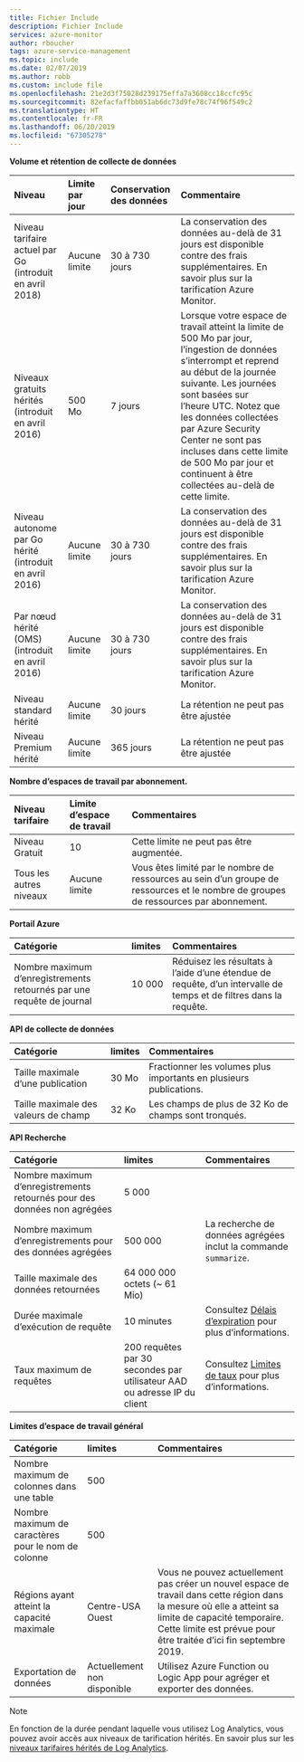 ```yaml
---
title: Fichier Include
description: Fichier Include
services: azure-monitor
author: rboucher
tags: azure-service-management
ms.topic: include
ms.date: 02/07/2019
ms.author: robb
ms.custom: include file
ms.openlocfilehash: 21e2d3f75028d239175effa7a3608cc18ccfc95c
ms.sourcegitcommit: 82efacfaffbb051ab6dc73d9fe78c74f96f549c2
ms.translationtype: HT
ms.contentlocale: fr-FR
ms.lasthandoff: 06/20/2019
ms.locfileid: "67305278"
---
```

**Volume et rétention de collecte de données** 

| Niveau | Limite par jour | Conservation des données | Commentaire |
|:---|:---|:---|:---|
| Niveau tarifaire actuel par Go<br>(introduit en avril 2018) | Aucune limite | 30 à 730 jours | La conservation des données au-delà de 31 jours est disponible contre des frais supplémentaires. En savoir plus sur la tarification Azure Monitor. |
| Niveaux gratuits hérités<br>(introduit en avril 2016) | 500 Mo | 7 jours | Lorsque votre espace de travail atteint la limite de 500 Mo par jour, l’ingestion de données s’interrompt et reprend au début de la journée suivante. Les journées sont basées sur l’heure UTC. Notez que les données collectées par Azure Security Center ne sont pas incluses dans cette limite de 500 Mo par jour et continuent à être collectées au-delà de cette limite.  |
| Niveau autonome par Go hérité<br>(introduit en avril 2016) | Aucune limite | 30 à 730 jours | La conservation des données au-delà de 31 jours est disponible contre des frais supplémentaires. En savoir plus sur la tarification Azure Monitor. |
| Par nœud hérité (OMS)<br>(introduit en avril 2016) | Aucune limite | 30 à 730 jours | La conservation des données au-delà de 31 jours est disponible contre des frais supplémentaires. En savoir plus sur la tarification Azure Monitor. |
| Niveau standard hérité | Aucune limite | 30 jours  | La rétention ne peut pas être ajustée |
| Niveau Premium hérité | Aucune limite | 365 jours  | La rétention ne peut pas être ajustée |

**Nombre d’espaces de travail par abonnement.**

| Niveau tarifaire    | Limite d’espace de travail | Commentaires
|:---|:---|:---|
| Niveau Gratuit  | 10 | Cette limite ne peut pas être augmentée. |
| Tous les autres niveaux | Aucune limite | Vous êtes limité par le nombre de ressources au sein d’un groupe de ressources et le nombre de groupes de ressources par abonnement. |

**Portail Azure**

| Catégorie | limites | Commentaires |
|:---|:---|:---|
| Nombre maximum d’enregistrements retournés par une requête de journal | 10 000 | Réduisez les résultats à l’aide d’une étendue de requête, d’un intervalle de temps et de filtres dans la requête. |


**API de collecte de données**

| Catégorie | limites | Commentaires |
|:---|:---|:---|
| Taille maximale d’une publication | 30 Mo | Fractionner les volumes plus importants en plusieurs publications. |
| Taille maximale des valeurs de champ  | 32 Ko | Les champs de plus de 32 Ko de champs sont tronqués. |

**API Recherche**

| Catégorie | limites | Commentaires |
|:---|:---|:---|
| Nombre maximum d’enregistrements retournés pour des données non agrégées | 5 000 | |
| Nombre maximum d’enregistrements pour des données agrégées | 500 000 | La recherche de données agrégées inclut la commande `summarize`. |
| Taille maximale des données retournées | 64 000 000 octets (~ 61 Mio)| |
| Durée maximale d’exécution de requête | 10 minutes | Consultez [Délais d’expiration](https://dev.loganalytics.io/documentation/Using-the-API/Timeouts) pour plus d’informations.  |
| Taux maximum de requêtes | 200 requêtes par 30 secondes par utilisateur AAD ou adresse IP du client | Consultez [Limites de taux](https://dev.loganalytics.io/documentation/Using-the-API/Limits) pour plus d’informations. |

**Limites d’espace de travail général**

| Catégorie | limites | Commentaires |
|:---|:---|:---|
| Nombre maximum de colonnes dans une table         | 500 | |
| Nombre maximum de caractères pour le nom de colonne | 500 | |
| Régions ayant atteint la capacité maximale | Centre-USA Ouest | Vous ne pouvez actuellement pas créer un nouvel espace de travail dans cette région dans la mesure où elle a atteint sa limite de capacité temporaire. Cette limite est prévue pour être traitée d’ici fin septembre 2019. |
| Exportation de données | Actuellement non disponible | Utilisez Azure Function ou Logic App pour agréger et exporter des données. | 

>[!NOTE]
>En fonction de la durée pendant laquelle vous utilisez Log Analytics, vous pouvez avoir accès aux niveaux de tarification hérités. En savoir plus sur les [niveaux tarifaires hérités de Log Analytics](https://docs.microsoft.com/azure/azure-monitor/platform/manage-cost-storage#legacy-pricing-tiers). 